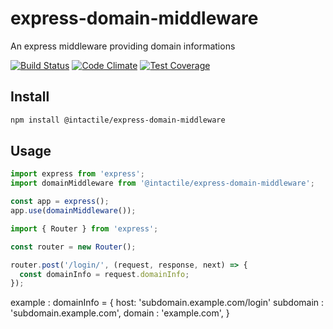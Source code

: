 # express-domain-middleware
An express middleware providing domain informations


[![Build Status](https://travis-ci.org/intactile/express-domain-middleware.svg?branch=master)](https://travis-ci.org/intactile/express-domain-middleware)
[![Code Climate](https://codeclimate.com/github/intactile/express-domain-middleware/badges/gpa.svg)](https://codeclimate.com/github/intactile/express-domain-middleware)
[![Test Coverage](https://codeclimate.com/github/intactile/express-domain-middleware/badges/coverage.svg)](https://codeclimate.com/github/intactile/express-domain-middleware/coverage)

## Install

```bash
npm install @intactile/express-domain-middleware
```

## Usage

```javascript
import express from 'express';
import domainMiddleware from '@intactile/express-domain-middleware';

const app = express();
app.use(domainMiddleware());
```

```javascript
import { Router } from 'express';

const router = new Router();

router.post('/login/', (request, response, next) => {
  const domainInfo = request.domainInfo;
});
```
example :
domainInfo = { host: 'subdomain.example.com/login'
               subdomain : 'subdomain.example.com',
               domain : 'example.com',
             }
